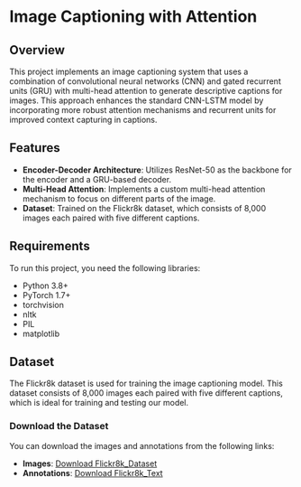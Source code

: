 # Image Captioning with Attention

## Overview
This project implements an image captioning system that uses a combination of convolutional neural networks (CNN) and gated recurrent units (GRU) with multi-head attention to generate descriptive captions for images. This approach enhances the standard CNN-LSTM model by incorporating more robust attention mechanisms and recurrent units for improved context capturing in captions.

## Features
- **Encoder-Decoder Architecture**: Utilizes ResNet-50 as the backbone for the encoder and a GRU-based decoder.
- **Multi-Head Attention**: Implements a custom multi-head attention mechanism to focus on different parts of the image.
- **Dataset**: Trained on the Flickr8k dataset, which consists of 8,000 images each paired with five different captions.

## Requirements
To run this project, you need the following libraries:
- Python 3.8+
- PyTorch 1.7+
- torchvision
- nltk
- PIL
- matplotlib

## Dataset
The Flickr8k dataset is used for training the image captioning model. This dataset consists of 8,000 images each paired with five different captions, which is ideal for training and testing our model.

### Download the Dataset
You can download the images and annotations from the following links:
- **Images**: [Download Flickr8k_Dataset](https://github.com/jbrownlee/Datasets/releases/download/Flickr8k/Flickr8k_Dataset.zip)
- **Annotations**: [Download Flickr8k_Text](https://github.com/jbrownlee/Datasets/releases/download/Flickr8k/Flickr8k_text.zip)

